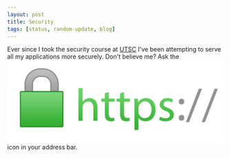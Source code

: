 ```yaml
---
layout: post
title: Security
tags: [status, random-update, blog]
---
```

Ever since I took the security course at [UTSC](https://utsc.utoronto.ca) I've been attempting to serve all my applications more securely. Don't believe me? Ask the ![alt text](./imgs/https.png "le secure af")
 icon in your address bar.
